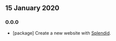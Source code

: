 ## 15 January 2020

### 0.0.0

- [package] Create a new website with [Splendid](https://www.npmjs.com/package/splendid).